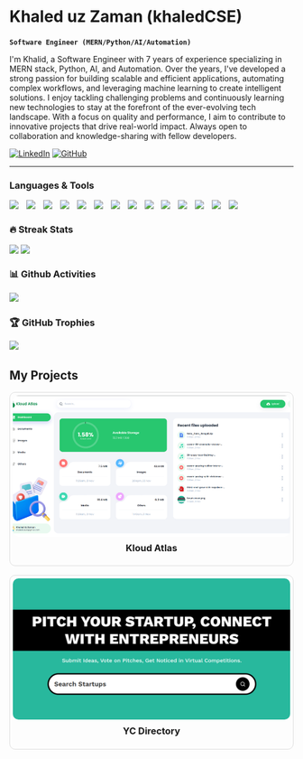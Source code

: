 # Khaled uz Zaman (khaledCSE)

**`Software Engineer (MERN/Python/AI/Automation)`**

I'm Khalid, a Software Engineer with 7 years of experience specializing in MERN stack, Python, AI, and Automation. Over the years, I've developed a strong passion for building scalable and efficient applications, automating complex workflows, and leveraging machine learning to create intelligent solutions. I enjoy tackling challenging problems and continuously learning new technologies to stay at the forefront of the ever-evolving tech landscape. With a focus on quality and performance, I aim to contribute to innovative projects that drive real-world impact. Always open to collaboration and knowledge-sharing with fellow developers.

<!-- Social icons section -->

[![LinkedIn](https://img.shields.io/badge/LinkedIn-%230077B5.svg?style=for-the-badge&logo=linkedin&logoColor=white)](https://linkedin.com/in/khaledCSE10)
[![GitHub](https://img.shields.io/badge/github-%23121011.svg?style=for-the-badge&logo=github&logoColor=white)](https://github.com/khaledCSE)

<!-- [![](https://visitcount.itsvg.in/api?id=khaledCSE&icon=0&color=0)](https://visitcount.itsvg.in) -->

---

<!--
**khaledCSE/khaledCSE** is a ✨ _special_ ✨ repository because its `README.md` (this file) appears on your GitHub profile.

Here are some ideas to get you started:

- 🔭 I’m currently working on ...
- 🌱 I’m currently learning ...
- 👯 I’m looking to collaborate on ...
- 🤔 I’m looking for help with ...
- 💬 Ask me about ...
- 📫 How to reach me: ...
- 😄 Pronouns: ...
- ⚡ Fun fact: ...
-->

### Languages & Tools

<img width="30px" style="margin-right: 10px;" src="https://cdn.jsdelivr.net/gh/devicons/devicon@latest/icons/typescript/typescript-original.svg" />
<img width="30px" style="margin-right: 10px;" src="https://cdn.jsdelivr.net/gh/devicons/devicon@latest/icons/javascript/javascript-original.svg" />
<img width="30px" style="margin-right: 10px;" src="https://cdn.jsdelivr.net/gh/devicons/devicon@latest/icons/nodejs/nodejs-original.svg" />          
<img width="30px" style="margin-right: 10px;" src="https://cdn.jsdelivr.net/gh/devicons/devicon@latest/icons/react/react-original.svg" />
<img width="30px" style="margin-right: 10px;" src="https://cdn.jsdelivr.net/gh/devicons/devicon@latest/icons/nextjs/nextjs-original.svg" />
<img width="30px" style="margin-right: 10px;" src="https://cdn.jsdelivr.net/gh/devicons/devicon@latest/icons/svelte/svelte-original.svg" />
<img width="30px" style="margin-right: 10px;" src="https://cdn.jsdelivr.net/gh/devicons/devicon@latest/icons/python/python-original.svg" />
<img width="30px" style="margin-right: 10px;" src="https://cdn.jsdelivr.net/gh/devicons/devicon@latest/icons/flask/flask-original-wordmark.svg" />
<img width="30px" style="margin-right: 10px;" src="https://cdn.jsdelivr.net/gh/devicons/devicon@latest/icons/opencv/opencv-original-wordmark.svg" />
<img width="30px" style="margin-right: 10px;" src="https://cdn.jsdelivr.net/gh/devicons/devicon@latest/icons/amazonwebservices/amazonwebservices-plain-wordmark.svg" />
<img width="30px" style="margin-right: 10px;" src="https://cdn.jsdelivr.net/gh/devicons/devicon@latest/icons/azure/azure-original.svg" />
<img width="30px" style="margin-right: 10px;" src="https://cdn.jsdelivr.net/gh/devicons/devicon@latest/icons/azuresqldatabase/azuresqldatabase-original.svg" />
<img width="30px" style="margin-right: 10px;" src="https://cdn.jsdelivr.net/gh/devicons/devicon@latest/icons/mongodb/mongodb-original-wordmark.svg" />
<img width="30px" style="margin-right: 10px;" src="https://cdn.jsdelivr.net/gh/devicons/devicon@latest/icons/archlinux/archlinux-original.svg" />

### 🔥 Streak Stats

![](https://github-readme-streak-stats.herokuapp.com/?user=khaledCSE&theme=panda&hide_border=false)
![](https://github-readme-stats.vercel.app/api?username=khaledCSE&theme=panda&hide_border=false&include_all_commits=true&count_private=true)

### 📊 Github Activities

![](https://github-readme-stats.vercel.app/api/top-langs/?username=khaledCSE&theme=panda&hide_border=false&include_all_commits=true&count_private=true&layout=compact)

### 🏆 GitHub Trophies

![](https://github-profile-trophy.vercel.app/?username=khaledCSE&theme=panda&no-frame=false&no-bg=true&margin-w=4)

## My Projects

<div style="display: flex; flex-wrap: wrap; gap: 1rem;">
  <a href="https://kloud-atlas.vercel.app/sign-in" target="_blank" style="text-decoration: none; color: inherit;">
      <div style="border: 1px solid #ddd; padding: 5px; text-align: center; border-radius: 10px; display: flex; flex-direction: column; align-items: center;">
        <img src="https://github.com/khaledCSE/kloud-atlas/raw/main/public/docs/dashboard.png?raw=true" alt="Project 1" style="width: 500px; height: 250px; object-fit: cover; border-radius: 10px;">
        <h3 style="margin-top: 10px;">Kloud Atlas</h3>
      </div>
  </a>
  <a href="https://yc-directory-blond.vercel.app/" target="_blank" style="text-decoration: none; color: inherit;">
      <div style="border: 1px solid #ddd; padding: 5px; text-align: center; border-radius: 10px; display: flex; flex-direction: column; align-items: center;">
        <img src="https://github.com/khaledCSE/yc-directory/raw/main/public/cover.png?raw=true" alt="Project 1" style="width: 500px; height: 250px; object-fit: cover; border-radius: 10px;">
        <h3 style="margin-top: 10px;">YC Directory</h3>
      </div>
  </a>
</div>
